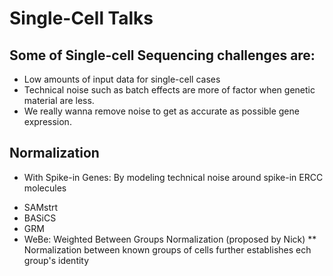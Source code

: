 # Single-Cell Talks

## Some of Single-cell Sequencing challenges are:
- Low amounts of input data for single-cell cases
- Technical noise such as batch effects are more of factor when genetic material are less.
- We really wanna remove noise to get as accurate as possible gene expression.


## Normalization
- With Spike-in Genes: By modeling technical noise around spike-in ERCC molecules
* SAMstrt
* BASiCS
* GRM
* WeBe: Weighted Between Groups Normalization (proposed by Nick)
** Normalization between known groups of cells further establishes ech group's identity
